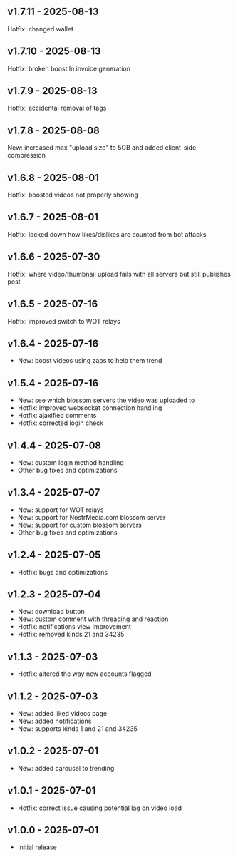 ## v1.7.11 - 2025-08-13

Hotfix: changed wallet

## v1.7.10 - 2025-08-13

Hotfix: broken boost ln invoice generation

## v1.7.9 - 2025-08-13

Hotfix: accidental removal of tags

## v1.7.8 - 2025-08-08

New: increased max "upload size" to 5GB and added client-side compression

## v1.6.8 - 2025-08-01

Hotfix: boosted videos not properly showing

## v1.6.7 - 2025-08-01

Hotfix: locked down how likes/dislikes are counted from bot attacks

## v1.6.6 - 2025-07-30

Hotfix: where video/thumbnail upload fails with all servers but still publishes post

## v1.6.5 - 2025-07-16

Hotfix: improved switch to WOT relays

## v1.6.4 - 2025-07-16

- New: boost videos using zaps to help them trend

## v1.5.4 - 2025-07-16

- New: see which blossom servers the video was uploaded to
- Hotfix: improved websocket connection handling
- Hotfix: ajaxified comments
- Hotfix: corrected login check

## v1.4.4 - 2025-07-08

- New: custom login method handling
- Other bug fixes and optimizations

## v1.3.4 - 2025-07-07

- New: support for WOT relays
- New: support for NostrMedia.com blossom server
- New: support for custom blossom servers
- Other bug fixes and optimizations

## v1.2.4 - 2025-07-05

- Hotfix: bugs and optimizations

## v1.2.3 - 2025-07-04

- New: download button
- New: custom comment with threading and reaction
- Hotfix: notifications view improvement
- Hotfix: removed kinds 21 and 34235

## v1.1.3 - 2025-07-03

- Hotfix: altered the way new accounts flagged

## v1.1.2 - 2025-07-03

- New: added liked videos page
- New: added notifications
- New: supports kinds 1 and 21 and 34235

## v1.0.2 - 2025-07-01

- New: added carousel to trending

## v1.0.1 - 2025-07-01

- Hotfix: correct issue causing potential lag on video load

## v1.0.0 - 2025-07-01

- Initial release